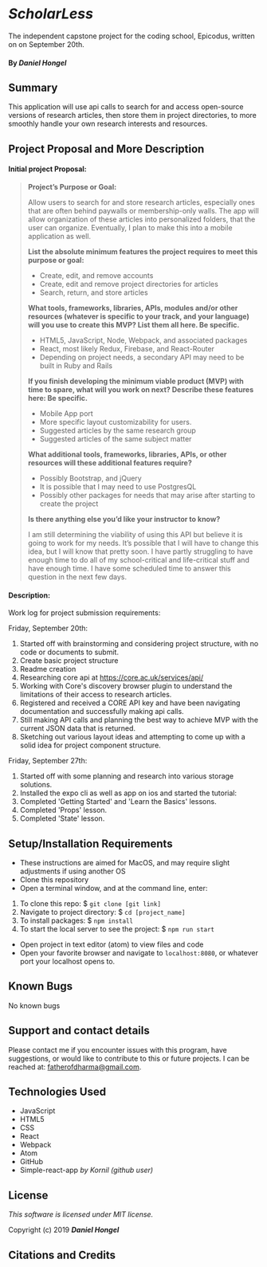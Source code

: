 # _ScholarLess_

 The independent capstone project for the coding school, Epicodus, written on on September 20th.

#### By **_Daniel Hongel_**

## Summary

This application will use api calls to search for and access open-source versions of research articles, then store them in project directories, to more smoothly handle your own research interests and resources.

## Project Proposal and More Description

#### Initial project Proposal:


> **Project’s Purpose or Goal:**
>
>Allow users to search for and store research articles, especially ones that are often behind paywalls or membership-only walls. The app will allow organization of these articles into personalized folders, that the user can organize. Eventually, I plan to make this into a mobile application as well.
>
>**List the absolute minimum features the project requires to meet this purpose or goal:**
>
>* Create, edit, and remove accounts
>* Create, edit and remove project directories for articles
>* Search, return, and store articles
>
>**What tools, frameworks, libraries, APIs, modules and/or other resources (whatever is specific to your track, and your language) will you use to create this MVP? List them all here. Be specific.**
>
>* HTML5, JavaScript, Node, Webpack, and associated packages
>* React, most likely Redux, Firebase, and React-Router
>* Depending on project needs, a secondary API may need to be built in Ruby and Rails
>
>**If you finish developing the minimum viable product (MVP) with time to spare, what will you work on next? Describe these features here: Be specific.**
>
>* Mobile App port
>* More specific layout customizability for users.
>* Suggested articles by the same research group
>* Suggested articles of the same subject matter
>
>**What additional tools, frameworks, libraries, APIs, or other resources will these additional features require?**
>
>* Possibly Bootstrap, and jQuery
>* It is possible that I may need to use PostgresQL
>* Possibly other packages for needs that may arise after starting to create the project
>
>**Is there anything else you’d like your instructor to know?**
>
> I am still determining the viability of using this API but believe it is going to work for my needs. It’s possible that I will have to change this idea, but I will know that pretty soon. I have partly struggling to have enough time to do all of my school-critical and life-critical stuff and have enough time. I have some scheduled time to answer this question in the next few days.

#### Description:

Work log for project submission requirements:

Friday, September 20th:

1. Started off with brainstorming and considering project structure, with no code or documents to submit.
2. Create basic project structure
3. Readme creation
4. Researching core api at https://core.ac.uk/services/api/
5. Working with Core's discovery browser plugin to understand the limitations of their access to research articles.
6. Registered and received a CORE API key and have been navigating documentation and successfully making api calls.
7. Still making API calls and planning the best way to achieve MVP with the current JSON data that is returned.
8. Sketching out various layout ideas and attempting to come up with a solid idea for project component structure.

Friday, September 27th:

1. Started off with some planning and research into various storage solutions.
2. Installed the expo cli as well as app on ios and started the tutorial:
  1. Completed 'Getting Started' and 'Learn the Basics' lessons.
  2. Completed 'Props' lesson.
  3. Completed 'State' lesson.

## Setup/Installation Requirements

* These instructions are aimed for MacOS, and may require slight adjustments if using another OS
* Clone this repository
* Open a terminal window, and at the command line, enter:
 1. To clone this repo: $ `git clone [git link]`
 2. Navigate to project directory: $ `cd [project_name]`
 3. To install packages: $ `npm install`
 4. To start the local server to see the project: $ `npm run start`
* Open project in text editor (atom) to view files and code
* Open your favorite browser and navigate to `localhost:8080`, or whatever port your localhost opens to.



## Known Bugs

No known bugs

## Support and contact details

Please contact me if you encounter issues with this program, have suggestions, or would like to contribute to this or future projects. I can be reached at:  fatherofdharma@gmail.com.

## Technologies Used

* JavaScript
* HTML5
* CSS
* React
* Webpack
* Atom
* GitHub
* Simple-react-app _by Kornil (github user)_

## License
_This software is licensed under MIT license._

Copyright (c) 2019 **_Daniel Hongel_**

## Citations and Credits
